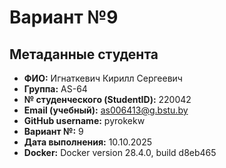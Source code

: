 # Вариант №9

## Метаданные студента

- **ФИО:** Игнаткевич Кирилл Сергеевич
- **Группа:** AS-64
- **№ студенческого (StudentID):** 220042
- **Email (учебный):** as006413@g.bstu.by
- **GitHub username:** pyrokekw
- **Вариант №:** 9
- **Дата выполнения:** 10.10.2025
- **Docker:** Docker version 28.4.0, build d8eb465
